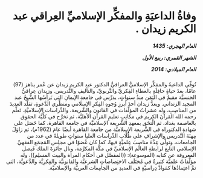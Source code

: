 <h1 dir="rtl">وفاةُ الداعيَةِ والمفكِّر الإسلاميِّ العِراقي عبد الكريم زيدان .</h1>

<h5 dir="rtl">العام الهجري:  1435

الشهر القمري: ربيع الأول

العام الميلادي: 2014</h5>

<p dir="rtl">تُوفِّي الداعيةُ والمفكِّر الإسلاميُّ العراقيُّ الدكتور عبد الكريم زيدان عن عُمر يناهز (97) عامًا، بعدَ حياةٍ حافِلَةٍ بالعطاءِ الفِكريِّ والتَّربويِّ، والتأليفِ والتَّدريس. وزيدان عِراقيُّ الجنسيَّة مقيمٌ في اليَمَن منذُ سنواتٍ، يدرِّس في جامعةِ الإيمانِ التي يَرأَسُها الشَّيخُ عبد المجيد الزنداني. ويعدُّ زيدان أحدَ أبرزِ وُجوهِ الفِكرِ الإسلامي ومنظِّري الدَّعوةِ، تقلَّد العديدَ من المناصِبِ، وله عشراتُ المؤلَّفات في القانون والشَّريعة، والدِّراسات الإسلاميَّةِ. تَعلَّم رحمه الله القرآنَ الكريم في مكاتِبِ تعليمِ القرآن الأهليَّة، ثم تخرَّج في كلِّيَّة الحقوِق بالعاصمة بغداد، ثم الْتحَق بمعهدِ الشَّريعة الإسلاميَّة في جامعة القاهرة، كما حَصَل على شهادةِ الدكتوراه في الشَّريعة الإسلاميَّة من جامعة القاهرة أيضًا عامَ (1962م)، ثم زاوَلَ مِهنَةَ التَّدريس والإشرافِ على طُلَّاب الدِّراسات العليا سنواتٍ طويلةً في عدد من الجامعات، وتولَّى عِدَّةَ مناصِبَ عِلميَّةٍ فيها، كما كان عُضوًا في مجلِس المَجمَع الفقهيِّ الإسلامي التابِع لرابطةِ العالَم الإسلاميِّ في مكَّة المكرَّمة، ونال جائزةَ الملك فَيصل المعروفة عن كتابه (الموسوعة): ((المفصَّل في أحكام المرأة والبيت المسلِم))، وله مؤلَّفاتٌ علميَّة كثيرةٌ في مُختَلَف الاختِصاصاتِ الشرعيَّة والقانونيَّة والفِكرِيَّة والدَّعويَّة، التي تمَّ اعتِمادُها كمَوادَّ دِراسيَّةٍ في العديدِ من الجامِعات العربيَّة والإسلاميَّة.</p></br>
